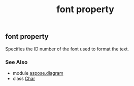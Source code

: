 ﻿---
title: font property
second_title: Aspose.Diagram for Python via .NET API References
description: 
type: docs
weight: 140
url: /python-net/aspose.diagram/char/font/
is_root: false
---

## font property


Specifies the ID number of the font used to format the text.

### See Also
* module [aspose.diagram](../../)
* class [Char](/diagram/python-net/aspose.diagram/char)
